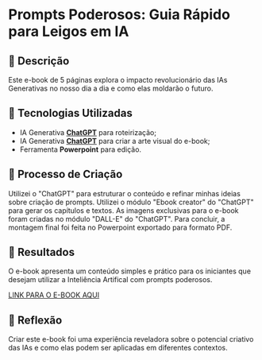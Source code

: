 # Prompts Poderosos: Guia Rápido para Leigos em IA 

## 📒 Descrição
Este e-book de 5 páginas explora o impacto revolucionário das IAs Generativas no nosso dia a dia e como elas moldarão o futuro.

## 🤖 Tecnologias Utilizadas
- IA Generativa **[ChatGPT](https://chat.openai.com)** para roteirização;
- IA Generativa **[ChatGPT](https://chat.openai.com)** para criar a arte visual do e-book;
- Ferramenta **Powerpoint** para edição.

## 🧐 Processo de Criação
Utilizei o "ChatGPT" para estruturar o conteúdo e refinar minhas ideias sobre criação de prompts. Utilizei o módulo "Ebook creator" do "ChatGPT" para gerar os capítulos e textos. As imagens exclusivas para o e-book foram criadas no módulo "DALL-E" do "ChatGPT". Para concluir, a montagem final foi feita no Powerpoint exportado para formato PDF.

## 🚀 Resultados
O e-book apresenta um conteúdo simples e prático para os iniciantes que desejam utilizar a Inteliência Artifical com prompts poderosos.

[LINK PARA O E-BOOK AQUI]()

## 💭 Reflexão
Criar este e-book foi uma experiência reveladora sobre o potencial criativo das IAs e como elas podem ser aplicadas em diferentes contextos.
